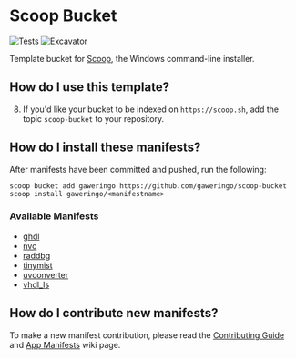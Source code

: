 # Scoop Bucket

[![Tests](https://github.com/gaweringo/scoop-bucket/actions/workflows/ci.yml/badge.svg)](https://github.com/gaweringo/scoop-bucket/actions/workflows/ci.yml) [![Excavator](https://github.com/gaweringo/scoop-bucket/actions/workflows/excavator.yml/badge.svg)](https://github.com/gaweringo/scoop-bucket/actions/workflows/excavator.yml)

Template bucket for [Scoop](https://scoop.sh), the Windows command-line installer.

## How do I use this template?

8. If you'd like your bucket to be indexed on `https://scoop.sh`, add the
   topic `scoop-bucket` to your repository.

## How do I install these manifests?

After manifests have been committed and pushed, run the following:

```pwsh
scoop bucket add gaweringo https://github.com/gaweringo/scoop-bucket
scoop install gaweringo/<manifestname>
```

### Available Manifests
- [ghdl](./bucket/ghdl.json)
- [nvc](./bucket/nvc.json)
- [raddbg](./bucket/raddbg.json)
- [tinymist](./bucket/tinymist.json)
- [uvconverter](./bucket/uvconverter.json)
- [vhdl_ls](./bucket/vhdl_ls.json)

## How do I contribute new manifests?

To make a new manifest contribution, please read the [Contributing
Guide](https://github.com/ScoopInstaller/.github/blob/main/.github/CONTRIBUTING.md)
and [App Manifests](https://github.com/ScoopInstaller/Scoop/wiki/App-Manifests)
wiki page.
